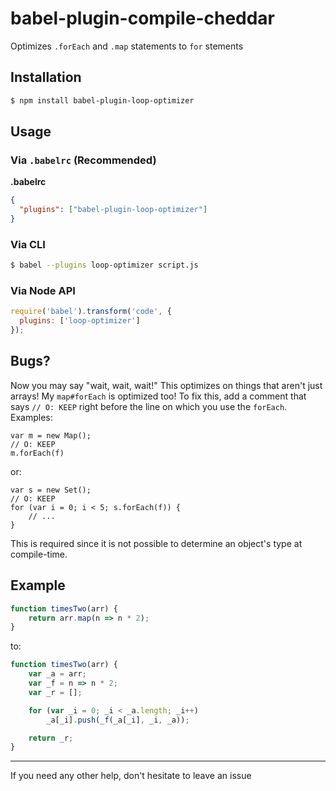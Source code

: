 # babel-plugin-compile-cheddar

Optimizes `.forEach` and `.map` statements to `for` stements

## Installation

```sh
$ npm install babel-plugin-loop-optimizer
```

## Usage

### Via `.babelrc` (Recommended)

**.babelrc**

```json
{
  "plugins": ["babel-plugin-loop-optimizer"]
}
```

### Via CLI

```sh
$ babel --plugins loop-optimizer script.js
```

### Via Node API

```javascript
require('babel').transform('code', {
  plugins: ['loop-optimizer']
});
```

## Bugs?

Now you may say "wait, wait, wait!" This optimizes on things that aren't just arrays! My `map#forEach` is optimized too! To fix this, add a comment that says `// O: KEEP` right before the line on which you use the `forEach`. Examples:

```
var m = new Map();
// O: KEEP
m.forEach(f)
```

or:

```
var s = new Set();
// O: KEEP
for (var i = 0; i < 5; s.forEach(f)) {
    // ...
}
```

This is required since it is not possible to determine an object's type at compile-time.

## Example

```js
function timesTwo(arr) {
	return arr.map(n => n * 2);
}
```
to:
```js
function timesTwo(arr) {
    var _a = arr;
    var _f = n => n * 2;
    var _r = [];

    for (var _i = 0; _i < _a.length; _i++)
        _a[_i].push(_f(_a[_i], _i, _a));

    return _r;
}
```

---

If you need any other help, don't hesitate to leave an issue
